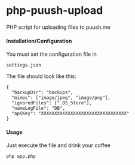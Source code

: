 php-puush-upload
======

PHP script for uploading files to puush.me

#### Installation/Configuration
You must set the configuration file in
```
settings.json
```

The file should look like this:

```
{
  "backupDir": "backups",
  "mimes": ["image/jpeg", "image/png"],
  "ignoredFiles": [".DS_Store"],
  "nameLogFile": "DB",
  "apiKey": "XXXXXXXXXXXXXXXXXXXXXXXXXXXXXXXX"
}
```

#### Usage
Just execute the file and drink your coffee

```
php app.php
```

